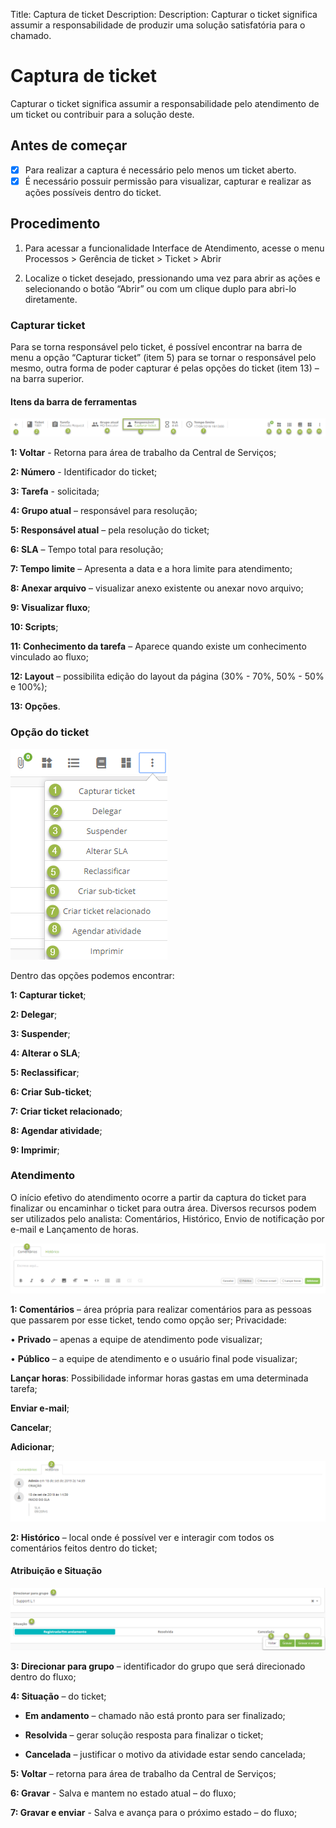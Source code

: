 Title: Captura de ticket
Description: Description: Capturar o ticket significa assumir a responsabilidade de produzir uma solução satisfatória para o chamado.

# Captura de ticket
Capturar o ticket significa assumir a responsabilidade pelo atendimento de um ticket ou contribuir para a solução deste.
## Antes de começar
- [X] Para realizar a captura é necessário pelo menos um ticket aberto.
- [X] É necessário possuir permissão para visualizar, capturar e realizar as ações possíveis dentro do ticket.

## Procedimento

1. Para acessar a funcionalidade Interface de Atendimento, acesse o menu Processos > Gerência de ticket > Ticket > Abrir

2. Localize o ticket desejado, pressionando uma vez para abrir as ações e selecionando o botão “Abrir” ou com um clique duplo para abri-lo diretamente.


### Capturar ticket
Para se torna responsável pelo ticket, é possível encontrar na barra de menu a opção “Capturar ticket” (item 5) para se tornar o responsável pelo mesmo, outra forma de poder capturar é pelas opções do ticket (item 13) – na barra superior.

#### Itens da barra de ferramentas

![Menu bar ticket CITSmart][1]

**1: Voltar** - Retorna para área de trabalho da Central de Serviços;

**2: Número** - Identificador do ticket;

**3: Tarefa** - solicitada;

**4: Grupo atual** – responsável para resolução;

**5: Responsável atual** – pela resolução do ticket;

**6: SLA** – Tempo total para resolução;

**7: Tempo limite** – Apresenta a data e a hora limite para atendimento;

**8: Anexar arquivo** – visualizar anexo existente ou anexar novo arquivo;

**9: Visualizar fluxo**;

**10: Scripts**;

**11: Conhecimento da tarefa** – Aparece quando existe um conhecimento vinculado ao fluxo;

**12: Layout** – possibilita edição do layout da página (30% - 70%, 50% - 50% e 100%);

**13: Opções**.

### Opção do ticket

![tickets option ticket CITSmart][2]

Dentro das opções podemos encontrar:

**1: Capturar ticket**;

**2: Delegar**;

**3: Suspender**;

**4: Alterar o SLA**;

**5: Reclassificar**;

**6: Criar Sub-ticket**;

**7: Criar ticket relacionado**;

**8: Agendar atividade**;

**9: Imprimir**;

### Atendimento
O início efetivo do atendimento ocorre a partir da captura do ticket para finalizar ou encaminhar o ticket para outra área. Diversos recursos podem ser utilizados pelo analista: Comentários, Histórico, Envio de notificação  por e-mail e Lançamento de horas.

![Attendance ticket CITSmart][3]

**1: Comentários** – área própria para realizar comentários para as pessoas que passarem por esse ticket, tendo como opção ser;
Privacidade:

•	**Privado** – apenas a equipe de atendimento pode visualizar;

•	**Público** – a equipe de atendimento e o usuário final pode visualizar;

**Lançar horas**: Possibilidade informar horas gastas em uma determinada tarefa;

**Enviar e-mail**;

**Cancelar**;

**Adicionar**;

![Attendance ticket CITSmart][4]

**2: Histórico** – local onde é possível ver e interagir com todos os comentários feitos dentro do ticket;

#### Atribuição e Situação

![Assignment and Situation ticket CITSmart][5]

**3: Direcionar para grupo** – identificador do grupo que será direcionado dentro do fluxo;

**4: Situação** – do ticket;

- **Em andamento** – chamado não está pronto para ser finalizado;

- **Resolvida** – gerar solução resposta para finalizar o ticket;

- **Cancelada** – justificar o motivo da atividade estar sendo cancelada;

**5: Voltar** – retorna para área de trabalho da Central de Serviços;

**6: Gravar** - Salva e mantem no estado atual – do fluxo;

**7: Gravar e enviar** - Salva e avança para o próximo estado – do fluxo;

[1]:images/menu-bar-ticket-citsmart.png
[2]:images/tickets-option-ticket.png
[3]:images/attendance-ticket-comment.png
[4]:images/attendance-ticket-history.png
[5]:images/assignment-and-situation-ticket.png
